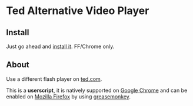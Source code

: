 Ted Alternative Video Player
============================

Install
-------
Just go ahead and [install it](https://github.com/downloads/deprived/ted-alternative-video-player/93984.user.js). FF/Chrome only.

About
-----
Use a different flash player on [ted.com](http://ted.com/).

This is a **userscript**, it is natively supported on [Google Chrome](http://www.google.com/chrome) and can be enabled on [Mozilla Firefox](www.mozilla.com/firefox/) by using [greasemonkey](https://addons.mozilla.org/en-US/firefox/addon/greasemonkey/).
